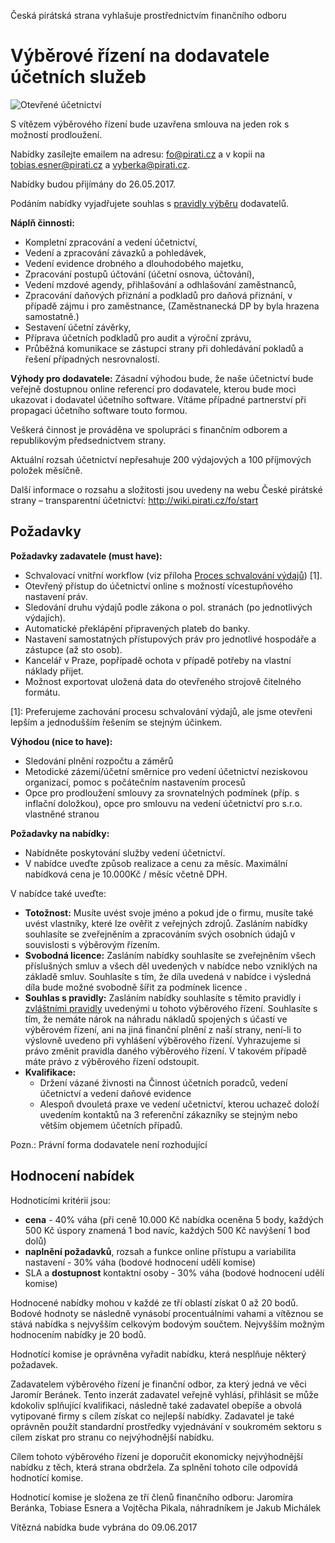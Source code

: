Česká pirátská strana vyhlašuje prostřednictvím finančního odboru 

# Výběrové řízení na dodavatele účetních služeb

![Otevřené účetnictví](otevreny_stat.jpg)

S vítězem výběrového řízení bude uzavřena smlouva na jeden rok s možností prodloužení.

Nabídky zasílejte emailem na adresu: fo@pirati.cz a v kopii na tobias.esner@pirati.cz a vyberka@pirati.cz.

Nabídky budou přijímány do 26.05.2017.

Podáním nabídky vyjadřujete souhlas s [pravidly výběru](pravidla.md) dodavatelů.

**Náplň činnosti:**
* Kompletní zpracování a vedení účetnictví,
* Vedení a zpracování závazků a pohledávek,
* Vedení evidence drobného a dlouhodobého majetku, 
* Zpracování postupů účtování (účetní osnova, účtování),
* Vedení mzdové agendy, přihlašování a odhlašování zaměstnanců,
* Zpracování daňových přiznání a podkladů pro daňová přiznání, v případě zájmu i pro zaměstnance, (Zaměstnanecká DP by byla hrazena samostatně.)
* Sestavení účetní závěrky,
* Příprava účetních podkladů pro audit a výroční zprávu,
* Průběžná komunikace se zástupci strany při dohledávání pokladů a řešení případných nesrovnalostí.

**Výhody pro dodavatele:**
Zásadní výhodou bude, že naše účetnictví bude veřejně dostupnou online referencí pro dodavatele, kterou bude moci ukazovat i dodavatel účetního software. Vítáme případné partnerství při propagaci účetního software touto formou.

Veškerá činnost je prováděna ve spolupráci s finančním odborem a republikovým předsednictvem strany.

Aktuální rozsah účetnictví nepřesahuje 200 výdajových a 100 příjmových položek měsíčně.

Další informace o rozsahu a složitosti jsou uvedeny na webu České pirátské strany – transparentní účetnictví: http://wiki.pirati.cz/fo/start

## Požadavky

**Požadavky zadavatele (must have):**
* Schvalovací vnitřní workflow (viz příloha [Proces schvalování výdajů](proces.md)) [1].
* Otevřený přístup do účetnictví online s možností vícestupňového nastavení práv.
* Sledování druhu výdajů podle zákona o pol. stranách (po jednotlivých výdajích).
* Automatické překlápění připravených plateb do banky.
* Nastavení samostatných přístupových práv pro jednotlivé hospodáře a zástupce (až sto osob).
* Kancelář v Praze, popřípadě ochota v případě potřeby na vlastní náklady přijet.
* Možnost exportovat uložená data do otevřeného strojově čitelného formátu.

[1]: Preferujeme zachování procesu schvalování výdajů, ale jsme otevřeni lepším a jednodušším řešením se stejným účinkem.

**Výhodou (nice to have):**
* Sledování plnění rozpočtu a záměrů
* Metodické zázemí/účetní směrnice pro vedení účetnictví neziskovou organizací, pomoc s počátečním nastavením procesů
* Opce pro prodloužení smlouvy za srovnatelných podmínek (příp. s inflační doložkou), opce pro smlouvu na vedení účetnictví pro s.r.o. vlastněné stranou 

**Požadavky na nabídky:**
* Nabídněte poskytování služby vedení účetnictví. 
* V nabídce uveďte způsob realizace a cenu za měsíc. Maximální nabídková cena je 10.000Kč / měsíc včetně DPH.

V nabídce také uveďte:
* **Totožnost:** Musíte uvést svoje jméno a pokud jde o firmu, musíte také uvést vlastníky, které lze ověřit z veřejných zdrojů. Zasláním nabídky souhlasíte se zveřejněním a zpracováním svých osobních údajů v souvislosti s výběrovým řízením. 
* **Svobodná licence:** Zasláním nabídky souhlasíte se zveřejněním všech příslušných smluv a všech děl uvedených v nabídce nebo vzniklých na základě smluv. Souhlasíte s tím, že díla uvedená v nabídce i výsledná díla bude možné svobodně šířit za podmínek licence .
* **Souhlas s pravidly:** Zasláním nabídky souhlasíte s těmito pravidly i [zvláštními pravidly](pravidla.md) uvedenými u tohoto výběrového řízení. Souhlasíte s tím, že nemáte nárok na náhradu nákladů spojených s účastí ve výběrovém řízení, ani na jiná finanční plnění z naší strany, není-li to výslovně uvedeno při vyhlášení výběrového řízení. Vyhrazujeme si právo změnit pravidla daného výběrového řízení. V takovém případě máte právo z výběrového řízení odstoupit. 
* **Kvalifikace:**
  * Držení vázané živnosti na Činnost účetních poradců, vedení účetnictví a vedení daňové evidence
  * Alespoň dvouletá praxe ve vedení učetnictví, kterou uchazeč doloží uvedením kontaktů na 3 referenční zákazníky se stejným nebo větším objemem účetních případů.

Pozn.: Právní forma dodavatele není rozhodující

## Hodnocení nabídek
Hodnoticími kritérii jsou:
* **cena** - 40% váha (při ceně 10.000 Kč nabídka oceněna 5 body, každých 500 Kč úspory znamená 1 bod navíc, každých 500 Kč navýšení 1 bod dolů)
* **naplnění požadavků**, rozsah a funkce online přístupu a variabilita nastavení - 30% váha (bodové hodnocení udělí komise)
* SLA a **dostupnost** kontaktní osoby - 30% váha (bodové hodnocení udělí komise)

Hodnocené nabídky mohou v každé ze tří oblastí získat 0 až 20 bodů. Bodové hodnoty se následně vynásobí procentuálními vahami a vítěznou se stává nabídka s nejvyšším celkovým bodovým součtem. Nejvyšším možným hodnocením nabídky je 20 bodů.

Hodnotící komise je oprávněna vyřadit nabídku, která nesplňuje některý požadavek.

Zadavatelem výběrového řízení je finanční odbor, za který jedná ve věci Jaromír Beránek. Tento inzerát zadavatel veřejně vyhlásí, přihlásit se může kdokoliv splňující kvalifikaci, následně také zadavatel obepíše a obvolá vytipované firmy s cílem získat co nejlepší nabídky. Zadavatel je také oprávněn použít standardní prostředky vyjednávání v soukromém sektoru s cílem získat pro stranu co nejvýhodnější nabídku.

Cílem tohoto výběrového řízení je doporučit ekonomicky nejvýhodnější nabídku z těch, která strana obdržela. Za splnění tohoto cíle odpovídá hodnotící komise.

Hodnoticí komise je složena ze tří členů finančního odboru: Jaromíra Beránka, Tobiase Esnera a Vojtěcha Pikala, náhradníkem je Jakub Michálek

Vítězná nabídka bude vybrána do 09.06.2017
